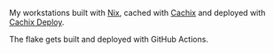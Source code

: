 My workstations built with [Nix](https://nixos.org/), cached with [Cachix](https://cachix.org/) and deployed with [Cachix Deploy](https://docs.cachix.org/deploy).

The flake gets built and deployed with GitHub Actions.
